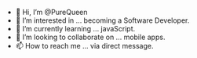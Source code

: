 - 👋 Hi, I’m @PureQueen
- 👀 I’m interested in ... becoming a Software Developer.
- 🌱 I’m currently learning ... javaScript.
- 💞️ I’m looking to collaborate on ... mobile apps.
- 📫 How to reach me ... via direct message.

<!---
PureQueen/PureQueen is a ✨ special ✨ repository because its `README.md` (this file) appears on your GitHub profile.
You can click the Preview link to take a look at your changes.
--->
